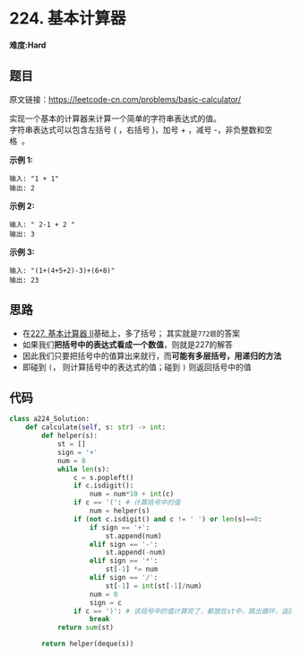 # 224. 基本计算器
**难度:Hard**
## 题目
原文链接：https://leetcode-cn.com/problems/basic-calculator/

实现一个基本的计算器来计算一个简单的字符串表达式的值。  
字符串表达式可以包含左括号 ( ，右括号 )，加号 + ，减号 -，非负整数和空格  。

**示例 1:**
```
输入: "1 + 1"
输出: 2
```
**示例 2:**
```
输入: " 2-1 + 2 "
输出: 3
```
**示例 3:**
```
输入: "(1+(4+5+2)-3)+(6+8)"
输出: 23
```

## 思路
* 在[227. 基本计算器 II](https://github.com/czzbb/leetcode-python/blob/master/code/0227-%E5%9F%BA%E6%9C%AC%E8%AE%A1%E7%AE%97%E5%99%A8%20II.md)基础上，多了括号；
其实就是`772题`的答案
* 如果我们**把括号中的表达式看成一个数值**，则就是227的解答
* 因此我们只要把括号中的值算出来就行，而**可能有多层括号，用递归的方法**
* 即碰到 `(`， 则计算括号中的表达式的值；碰到 `)` 则返回括号中的值

## 代码
```python
class a224_Solution:
    def calculate(self, s: str) -> int:
        def helper(s):
            st = []
            sign = '+'
            num = 0
            while len(s):
                c = s.popleft()
                if c.isdigit():
                    num = num*10 + int(c)
                if c == '(': # 计算括号中的值
                    num = helper(s)
                if (not c.isdigit() and c != ' ') or len(s)==0:
                    if sign == '+':
                        st.append(num)
                    elif sign == '-':
                        st.append(-num)
                    elif sign == '*':
                        st[-1] *= num
                    elif sign == '/':
                        st[-1] = int(st[-1]/num)
                    num = 0
                    sign = c
                if c == ')': # 该括号中的值计算完了，都放在st中，跳出循环，返回sum(st)
                    break
            return sum(st)

        return helper(deque(s))
```
